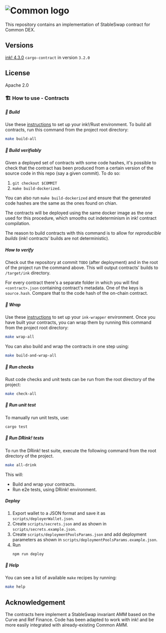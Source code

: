 # ![Common logo](common_logo.svg "Common logo")

This repository contains an implementation of StableSwap contract for Common DEX.

## Versions

[ink! 4.3.0](https://github.com/paritytech/ink/tree/v4.3.0)
`cargo-contract` in version `3.2.0`

## License

Apache 2.0

### 🏗️ How to use - Contracts

##### 💫 Build

Use these [instructions](https://use.ink/getting-started/setup) to set up your ink!/Rust environment.
To build all contracts, run this command from the project root directory:

```sh
make build-all
```

##### 💫 Build verifiably

Given a deployed set of contracts with some code hashes, it's possible to check that the contract has been produced from a certain version of the source code in this repo (say a given commit). To do so:

1. `git checkout $COMMIT`
2. `make build-dockerized`.

You can also run `make build-dockerized` and ensure that the generated code hashes are the same as the ones found on chian.

The contracts will be deployed using the same docker image as the one used for this procedure, which smooths out indeterminism in ink! contract compilation.

The reason to build contracts with this command is to allow for _reproducible builds_ (ink! contracts' builds are not deterministic).

##### How to verify

Check out the repository at commit `TODO` (after deployment) and in the root of the project run the command above. This will output contracts' builds to `/target/ink` directory.

For every contract there's a separate folder in which you will find `<contract>.json` containing contract's metadata. One of the keys is `source.hash`. Compare that to the code hash of the on-chain contract.

##### 💫 Wrap

Use these [instructions](https://github.com/Cardinal-Cryptography/ink-wrapper#installation) to set up your `ink-wrapper` environment.
Once you have built your contracts, you can wrap them by running this command from the project root directory:

```sh
make wrap-all
```

You can also build and wrap the contracts in one step using:

```sh
make build-and-wrap-all
```

##### 💫 Run checks

Rust code checks and unit tests can be run from the root directory of the project:

```sh
make check-all
```

##### 💫 Run unit test

To manually run unit tests, use:

```sh
cargo test
```

##### 💫 Run DRink! tests

To run the DRink! test suite, execute the following command from the root directory of the project.

```sh
make all-drink
```

This will:

- Build and wrap your contracts.
- Run e2e tests, using DRink! environment.

##### Deploy

1. Export wallet to a JSON format and save it as `scripts/deployerWallet.json`.
2. Create `scripts/secrets.json` and as shown in `scripts/secrets.example.json`.
3. Create `scripts/deploymentPoolsParams.json` and add deployment parameters as shown in `scripts/deploymentPoolsParams.example.json`.
4. Run
   ```
   npm run deploy
   ```

##### 💫 Help

You can see a list of available `make` recipes by running:

```sh
make help
```

## Acknowledgement

The contracts here implement a StableSwap invariant AMM based on the Curve and Ref Finance. Code has been adapted to work with ink! and be more easily integrated with already-existing Common AMM.
